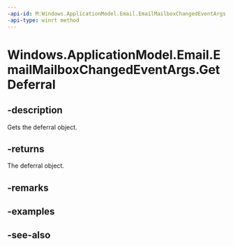 ```yaml
---
-api-id: M:Windows.ApplicationModel.Email.EmailMailboxChangedEventArgs.GetDeferral
-api-type: winrt method
---
```


<!-- Method syntax
public Windows.ApplicationModel.Email.EmailMailboxChangedDeferral GetDeferral()
-->

# Windows.ApplicationModel.Email.EmailMailboxChangedEventArgs.GetDeferral

## -description
Gets the deferral object.

## -returns
The deferral object.

## -remarks

## -examples

## -see-also
